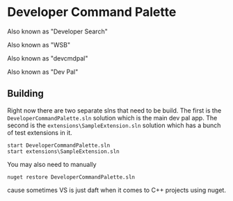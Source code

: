 # Developer Command Palette

Also known as "Developer Search"

Also known as "WSB" <!-- 🚀💎🚀 -->

Also known as "devcmdpal"

Also known as "Dev Pal"

## Building

Right now there are two separate slns that need to be build. The first is the
`DeveloperCommandPalette.sln` solution which is the main dev pal app. The second
is the `extensions\SampleExtension.sln` solution which has a bunch of test
extensions in it.

```
start DeveloperCommandPalette.sln
start extensions\SampleExtension.sln
```

You may also need to manually

```
nuget restore DeveloperCommandPalette.sln
```

cause sometimes VS is just daft when it comes to C++ projects using nuget.

